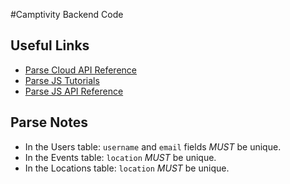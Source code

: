 #Camptivity Backend Code

## Useful Links

* [Parse Cloud API Reference](https://www.parse.com/docs/cloud_code_guide)
* [Parse JS Tutorials](https://parse.com/docs/js_guide)
* [Parse JS API Reference](http://parse.com/docs/js/)


## Parse Notes

* In the Users table: `username` and `email` fields _MUST_ be unique.
* In the Events table: `location` _MUST_ be unique.
* In the Locations table: `location` _MUST_ be unique.